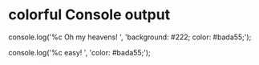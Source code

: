 colorful Console output
=======================

console.log('%c Oh my heavens! ', 'background: #222; color: #bada55;');

console.log('%c easy! ', 'color: #bada55;');
